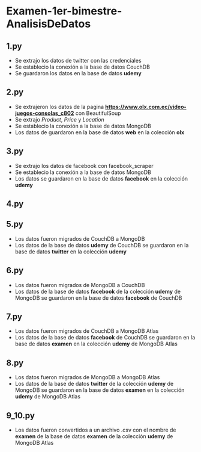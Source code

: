 # Examen-1er-bimestre-AnalisisDeDatos
## 1.py
- Se extrajo los datos de twitter con las credenciales
- Se establecio la conexión a la base de datos CouchDB
- Se guardaron los datos en la base de datos **udemy**
## 2.py
- Se extrajeron los datos de la pagina **https://www.olx.com.ec/video-juegos-consolas_c802** con BeautifulSoup
- Se extrajo *Product*, *Price* y *Location*
- Se establecio la conexión a la base de datos MongoDB
- Los datos de guardaron en la base de datos **web** en la colección **olx**
## 3.py
- Se extrajo los datos de facebook con facebook_scraper
- Se establecio la conexión a la base de datos MongoDB
- Los datos se guardaron en la base de datos **facebook** en la colección **udemy**
## 4.py
## 5.py
- Los datos fueron migrados de CouchDB a MongoDB
- Los datos de la base de datos **udemy** de CouchDB se guardaron en la base de datos **twitter** en la colección **udemy**
## 6.py
- Los datos fueron migrados de MongoDB a CouchDB
- Los datos de la base de datos **facebook** de la colección **udemy** de MongoDB se guardaron en la base de datos **facebook** de CouchDB
## 7.py
- Los datos fueron migrados de CouchDB a MongoDB Atlas
- Los datos de la base de datos **facebook** de CouchDB se guardaron en la base de datos **examen** en la colección **udemy** de MongoDB Atlas
## 8.py
- Los datos fueron migrados de MongoDB a MongoDB Atlas
- Los datos de la base de datos **twitter** de la colección **udemy** de MongoDB se guardaron en la base de datos **examen** en la colección **udemy** de MongoDB Atlas
## 9_10.py
- Los datos fueron convertidos a un archivo .csv con el nombre de **examen** de la base de datos **examen** de la colección **udemy** de MongoDB Atlas 
